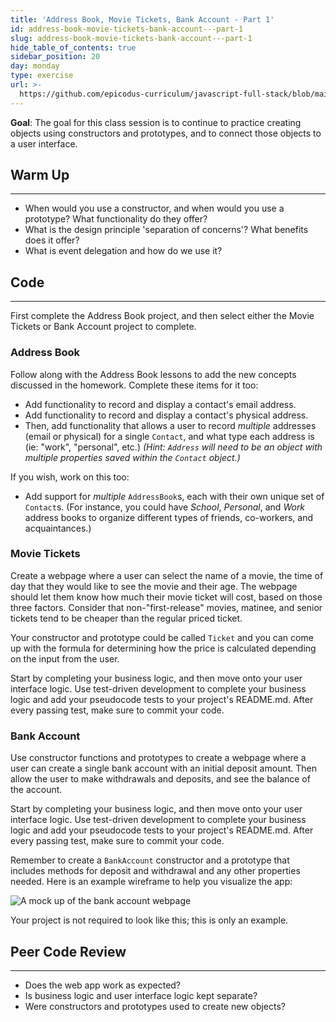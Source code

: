 ```yaml
---
title: 'Address Book, Movie Tickets, Bank Account - Part 1'
id: address-book-movie-tickets-bank-account---part-1
slug: address-book-movie-tickets-bank-account---part-1
hide_table_of_contents: true
sidebar_position: 20
day: monday
type: exercise
url: >-
  https://github.com/epicodus-curriculum/javascript-full-stack/blob/main/2a_classwork_address_book_movie_tickets_bank_account.md
---
```


**Goal**: The goal for this class session is to continue to practice creating objects using constructors and prototypes, and to connect those objects to a user interface.

## Warm Up
<hr />

* When would you use a constructor, and when would you use a prototype? What functionality do they offer?
* What is the design principle 'separation of concerns'? What benefits does it offer?
* What is event delegation and how do we use it?

## Code
<hr />

First complete the Address Book project, and then select either the Movie Tickets or Bank Account project to complete.

### Address Book

Follow along with the Address Book lessons to add the new concepts discussed in the homework. Complete these items for it too:

* Add functionality to record and display a contact's email address.
* Add functionality to record and display a contact's physical address.
* Then, add functionality that allows a user to record _multiple_ addresses (email or physical) for a single `Contact`, and what type each address is (ie: "work", "personal", etc.) _(Hint: `Address` will need to be an object with multiple properties saved within the `Contact` object.)_ 

If you wish, work on this too:

* Add support for _multiple_ `AddressBook`s, each with their own unique set of `Contact`s. (For instance, you could have _School_, _Personal_, and _Work_ address books to organize different types of friends, co-workers, and  acquaintances.)

### Movie Tickets

Create a webpage where a user can select the name of a movie, the time of day that they would like to see the movie and their age. The webpage should let them know how much their movie ticket will cost, based on those three factors. Consider that non-"first-release" movies, matinee, and senior tickets tend to be cheaper than the regular priced ticket.

Your constructor and prototype could be called `Ticket` and you can come up with the formula for determining how the price is calculated depending on the input from the user.

Start by completing your business logic, and then move onto your user interface logic. Use test-driven development to complete your business logic and add your pseudocode tests to your project's README.md. After every passing test, make sure to commit your code.

### Bank Account

Use constructor functions and prototypes to create a webpage where a user can create a single bank account with an initial deposit amount. Then allow the user to make withdrawals and deposits, and see the balance of the account.

Start by completing your business logic, and then move onto your user interface logic. Use test-driven development to complete your business logic and add your pseudocode tests to your project's README.md. After every passing test, make sure to commit your code.

Remember to create a `BankAccount` constructor and a prototype that includes methods for deposit and withdrawal and any other properties needed. Here is an example wireframe to help you visualize the app:

![A mock up of the bank account webpage](https://learnhowtoprogram.s3.us-west-2.amazonaws.com/INTRO/week4-oo/bank-assignment-wireframe.png)

Your project is not required to look like this; this is only an example.

## Peer Code Review
<hr />

* Does the web app work as expected?
* Is business logic and user interface logic kept separate?
* Were constructors and prototypes used to create new objects?
